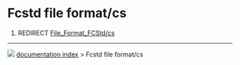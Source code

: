 # Fcstd file format/cs
1.  REDIRECT [File_Format_FCStd/cs](File_Format_FCStd/cs.md)



---
![](images/Button_right.svg) [documentation index](../README.md) > Fcstd file format/cs
